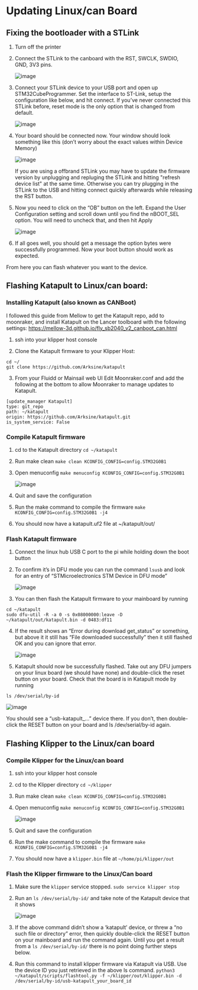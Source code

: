 # Updating Linux/can Board
## Fixing the bootloader with a STLink
1. Turn off the printer
2. Connect the STLink to the canboard with the RST, SWCLK, SWDIO, GND, 3V3 pins.

   ![image](https://github.com/user-attachments/assets/1f58f566-6def-4c90-b827-b453092dc492)

4. Connect your STLink device to your USB port and open up STM32CubeProgrammer. Set the interface to ST-Link, setup the configuration like below, and hit connect. If you’ve never connected this STLink before, reset mode is the only option that is changed from default.

   ![image](https://github.com/user-attachments/assets/c60b00f5-dc76-4c4f-8b78-3704c114cb6d)

5. Your board should be connected now. Your window should look something like this (don’t worry about the exact values within Device Memory)

   ![image](https://github.com/user-attachments/assets/c12e491d-dc5f-4cf3-82d6-40b39e779899)

   If you are using a offbrand STLink you may have to update the firmware version by unplugging and repluging the STLink and hitting "refresh device list" at the same time.
   Otherwise you can try plugging in the STLink to the USB and hitting connect quickly afterwards while releasing the RST button.

7. Now you need to click on the “OB” button on the left. Expand the User Configuration setting and scroll down until you find the nBOOT_SEL option. You will need to uncheck that, and then hit Apply

   ![image](https://github.com/user-attachments/assets/539f569b-fd50-4c8a-9a04-92f2cc4c1d0d)

8. If all goes well, you should get a message the option bytes were successfully programmed. Now your boot button should work as expected.

From here you can flash whatever you want to the device.


## Flashing Katapult to Linux/can board: 
### Installing Katapult (also known as CANBoot)
I followed this guide from Mellow to get the Katapult repo, add to moonraker,  and install Katapult on the Lancer toolboard with the following settings: https://mellow-3d.github.io/fly_sb2040_v2_canboot_can.html
1. ssh into your klipper host console

2. Clone the Katapult firmware to your Klipper Host:
```
cd ~/
git clone https://github.com/Arksine/katapult
```
3. From your Fluidd or Mainsail web UI Edit Moonraker.conf and add the following at the bottom to allow Moonraker to manage updates to Katapult.
```
[update_manager Katapult]
type: git_repo
path: ~/katapult
origin: https://github.com/Arksine/katapult.git
is_system_service: False
```

### Compile Katapult firmware
1. cd to the Katapult directory
`cd ~/katapult`
2. Run make clean
`make clean KCONFIG_CONFIG=config.STM32G0B1`
3. Open menuconfig
`make menuconfig KCONFIG_CONFIG=config.STM32G0B1`

   ![image](https://github.com/user-attachments/assets/ea79e188-8d16-40bf-9363-9d0fa1086621)

5. Quit and save the configuration
6. Run the make command to compile the firmware
`make KCONFIG_CONFIG=config.STM32G0B1 -j4`
7. You should now have a katapult.uf2 file at ~/katapult/out/

### Flash Katapult firmware
1. Connect the linux hub USB C port to the pi while holding down the boot button

2. To confirm it’s in DFU mode you can run the command `lsusb` and look for an entry of “STMicroelectronics STM Device in DFU mode”

   ![image](https://github.com/user-attachments/assets/4cc16aa0-5f8f-4f65-b938-7eb0a0963a48)

3. You can then flash the Katapult firmware to your mainboard by running

```
cd ~/katapult
sudo dfu-util -R -a 0 -s 0x08000000:leave -D ~/katapult/out/katapult.bin -d 0483:df11
```

4. If the result shows an “Error during download get_status” or something, but above it it still has “File downloaded successfully” then it still flashed OK and you can ignore that error.

   ![image](https://github.com/user-attachments/assets/a2f18ba9-7d60-4f71-ba96-69383dd8a4f2)


5. Katapult should now be successfully flashed. Take out any DFU jumpers on your linux board (we should have none) and double-click the reset button on your board. Check that the board is in Katapult mode by running

`ls /dev/serial/by-id`

![image](https://github.com/user-attachments/assets/78e55ed0-12af-4ad8-bcdc-ac7eda35cffb)

You should see a “usb-katapult_…” device there. If you don’t, then double-click the RESET button on your board and ls /dev/serial/by-id again.



## Flashing Klipper to the Linux/can board
### Compile Klipper for the Linux/can board
1. ssh into your klipper host console
2. cd to the Klipper directory
`cd ~/klipper`
4. Run make clean
`make clean KCONFIG_CONFIG=config.STM32G0B1`
5. Open menuconfig
`make menuconfig KCONFIG_CONFIG=config.STM32G0B1`

   ![image](https://github.com/user-attachments/assets/8475819d-1f1d-4eee-95e2-8c469f9bc967)

7. Quit and save the configuration
8. Run the make command to compile the firmware
`make KCONFIG_CONFIG=config.STM32G0B1 -j4`
6. You should now have a `klipper.bin` file at `~/home/pi/klipper/out`


### Flash the Klipper firmware to the Linux/Can board
1) Make sure the `klipper` service stopped.
`sudo service klipper stop`
3) Run an `ls /dev/serial/by-id/` and take note of the Katapult device that it shows
   
   ![image](https://github.com/user-attachments/assets/2f5e8d10-dbbf-4e5a-b8b9-51ab143a6940)

5) If the above command didn’t show a ‘katapult’ device, or threw a “no such file or directory” error, then quickly double-click the RESET button on your mainboard and run the command again. Until you get a result from a `ls /dev/serial/by-id/` there is no point doing further steps below.
6) Run this command to install klipper firmware via Katapult via USB. Use the device ID you just retrieved in the above ls command.
`python3 ~/katapult/scripts/flashtool.py -f ~/klipper/out/klipper.bin -d /dev/serial/by-id/usb-katapult_your_board_id`


 
